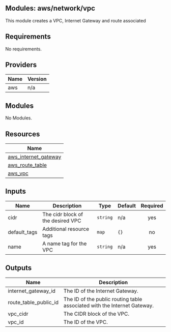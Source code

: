 ## Modules: aws/network/vpc

This module creates a VPC, Internet Gateway and route associated

## Requirements

No requirements.

## Providers

| Name | Version |
|------|---------|
| aws | n/a |

## Modules

No Modules.

## Resources

| Name |
|------|
| [aws_internet_gateway](https://registry.terraform.io/providers/hashicorp/aws/latest/docs/resources/internet_gateway) |
| [aws_route_table](https://registry.terraform.io/providers/hashicorp/aws/latest/docs/resources/route_table) |
| [aws_vpc](https://registry.terraform.io/providers/hashicorp/aws/latest/docs/resources/vpc) |

## Inputs

| Name | Description | Type | Default | Required |
|------|-------------|------|---------|:--------:|
| cidr | The cidr block of the desired VPC | `string` | n/a | yes |
| default\_tags | Additional resource tags | `map` | `{}` | no |
| name | A name tag for the VPC | `string` | n/a | yes |

## Outputs

| Name | Description |
|------|-------------|
| internet\_gateway\_id | The ID of the Internet Gateway. |
| route\_table\_public\_id | The ID of the public routing table associated with the Internet Gateway. |
| vpc\_cidr | The CIDR block of the VPC. |
| vpc\_id | The ID of the VPC. |
